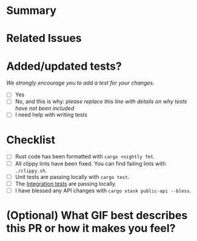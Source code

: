 <!--
    Thank you for your contribution to Aya! 🎉

    For Work In Progress Pull Requests, please use the Draft PR feature.

    Before submitting a Pull Request, please ensure you've done the following:
     - 📖 Read the Aya Contributing Guide: https://github.com/aya-rs/aya/blob/main/CONTRIBUTING.md
     - 📖 Read the Aya Code of Conduct: https://github.com/aya-rs/aya/blob/main/CODE_OF_CONDUCT.md
     - 👷‍♀️ Create small PRs. In most cases this will be possible.
     - ✅ Provide tests for your changes.
     - 📝 Use descriptive commit messages: https://cbea.ms/git-commit/
     - 📗 Update any related documentation.

-->

# Summary
<!---
      Summarize the changes you're making here.
      Detailed information belongs in the Git Commit messages.
      Feel free to flag anything you thing needs a reviewer's attention.
-->

# Related Issues
<!--
For example:

- Closes: #1234
- Relates To: #1234
-->

# Added/updated tests?

_We strongly encourage you to add a test for your changes._

- [ ] Yes
- [ ] No, and this is why: _please replace this line with details on why tests
      have not been included_
- [ ] I need help with writing tests

# Checklist

- [ ] Rust code has been formatted with `cargo +nightly fmt`.
- [ ] All clippy lints have been fixed.
      You can find failing lints with `./clippy.sh`.
- [ ] Unit tests are passing locally with `cargo test`.
- [ ] The [Integration tests] are passing locally.
- [ ] I have blessed any API changes with `cargo xtask public-api --bless`.

[Integration tests]: https://github.com/aya-rs/aya/blob/main/test/README.md

# (Optional) What GIF best describes this PR or how it makes you feel?
